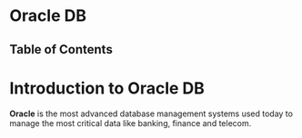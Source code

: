# Oracle DB

## Table of Contents

# Introduction to Oracle DB
__Oracle__ is the most advanced database management systems used today to manage the most critical data like banking, finance and telecom.